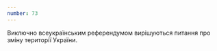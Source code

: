 ```yaml
---
number: 73
---
```


Виключно всеукраїнським референдумом вирішуються питання про зміну території України.
